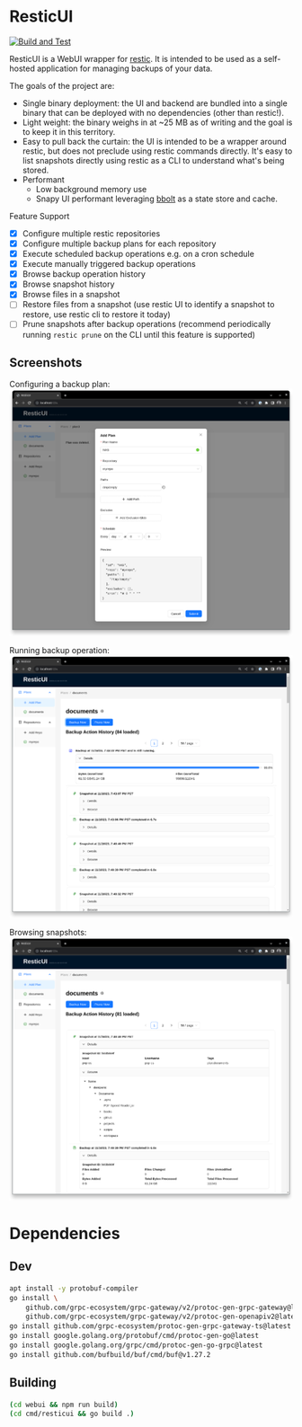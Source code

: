 # ResticUI

[![Build and Test](https://github.com/garethgeorge/resticui/actions/workflows/build-and-test.yml/badge.svg)](https://github.com/garethgeorge/resticui/actions/workflows/build-and-test.yml)

ResticUI is a WebUI wrapper for [restic](https://restic.net/). It is intended to be used as a self-hosted application for managing backups of your data.

The goals of the project are:

 * Single binary deployment: the UI and backend are bundled into a single binary that can be deployed with no dependencies (other than restic!).
 * Light weight: the binary weighs in at ~25 MB as of writing and the goal is to keep it in this territory. 
 * Easy to pull back the curtain: the UI is intended to be a wrapper around restic, but does not preclude using restic commands directly. It's easy to list snapshots directly using restic as a CLI to understand what's being stored.
 * Performant
   * Low background memory use
   * Snapy UI performant leveraging [bbolt](https://github.com/etcd-io/bbolt) as a state store and cache.

Feature Support

 * [x] Configure multiple restic repositories
 * [x] Configure multiple backup plans for each repository
 * [x] Execute scheduled backup operations e.g. on a cron schedule
* [x] Execute manually triggered backup operations
* [x] Browse backup operation history
* [x] Browse snapshot history
* [x] Browse files in a snapshot
* [ ] Restore files from a snapshot (use restic UI to identify a snapshot to restore, use restic cli to restore it today)
* [ ] Prune snapshots after backup operations (recommend periodically running `restic prune` on the CLI until this feature is supported)

## Screenshots

Configuring a backup plan:
![Configure Backup Plan](./screenshots/screenshot-add-plan.png)

Running backup operation:
![Backup Running](./screenshots/screenshot-backup-running.png)

Browsing snapshots:
![Browse Backup](./screenshots/screenshot-browse.png)

# Dependencies

## Dev 

```sh
apt install -y protobuf-compiler
go install \
    github.com/grpc-ecosystem/grpc-gateway/v2/protoc-gen-grpc-gateway@latest \
    github.com/grpc-ecosystem/grpc-gateway/v2/protoc-gen-openapiv2@latest
go install github.com/grpc-ecosystem/protoc-gen-grpc-gateway-ts@latest
go install google.golang.org/protobuf/cmd/protoc-gen-go@latest
go install google.golang.org/grpc/cmd/protoc-gen-go-grpc@latest
go install github.com/bufbuild/buf/cmd/buf@v1.27.2
```
## Building

```sh
(cd webui && npm run build)
(cd cmd/resticui && go build .)
```
